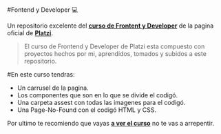 #Fontend y Developer 💻

Un repositorio excelente del **[curso de Frontent y Developer](https://platzi.com/clases/frontend-developer-2019/ "curso de Frontent y Developer")** de la pagina oficial de **[Platzi](https://platzi.com/home "Platzi")**.
>El curso de Frontend y Developer de Platzi esta compuesto con proyectos hechos por mi, aprendidos, tomados y subidos a este repositorio.


#En este curso tendras:

* Un carrusel de la pagina.
* Los componentes que son en lo que se divide el codigó.
* Una carpeta assest con todas las imagenes para el codigó.
* Una Page-No-Found con el codigó HTML y CSS.

Por ultimo te recomiendo que vayas **[a ver el curso](https://platzi.com/clases/frontend-developer-2019/ "a ver el curso")** no te vas a arrepentir.
